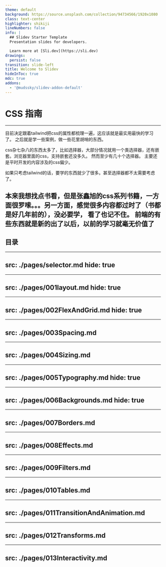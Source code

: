 ```yaml
---
theme: default
background: https://source.unsplash.com/collection/94734566/1920x1080
class: text-center
highlighter: shikiji
lineNumbers: false
info: |
  ## Slidev Starter Template
  Presentation slides for developers.

  Learn more at [Sli.dev](https://sli.dev)
drawings:
  persist: false
transition: slide-left
title: Welcome to Slidev
hideInToc: true
mdc: true
addons:
  - '@mudssky/slidev-addon-default'
---
```




# CSS 指南

---

目前决定跟着tailwind把css的属性都梳理一遍，这应该就是最实用最快的学习了。
之后就是学一些案例，做一些花里胡哨的东西。

css杂七杂八的东西太多了，比如选择器，大部分情况就用一个类选择器，还有嵌套。浏览器里面的css，支持嵌套还没多久。
然而至少有几十个选择器。
主要还是平时开发的内容涉及的css偏少。

如果只考虑tailwind的话，要学的东西就少了很多。甚至选择器都不太需要考虑了。

本来我想找点书看，但是张鑫旭的css系列书籍，一方面很罗嗦。。。另一方面，感觉很多内容都过时了（书都是好几年前的），没必要学，
看了也记不住。
前端的有些东西就是新的出了以后，以前的学习就毫无价值了
---

## 目录

<Toc columns="4" />

---
src: ./pages/selector.md
hide: true
---

---
src: ./pages/001layout.md
hide: true
---

---
src: ./pages/002FlexAndGrid.md
hide: true
---

---
src: ./pages/003Spacing.md
---

---
src: ./pages/004Sizing.md
---

---
src: ./pages/005Typography.md
hide: true
---

---
src: ./pages/006Backgrounds.md
hide: true
---

---
src: ./pages/007Borders.md
---

---
src: ./pages/008Effects.md
---

---
src: ./pages/009Filters.md
---

---
src: ./pages/010Tables.md
---

---
src: ./pages/011TransitionAndAnimation.md
---

---
src: ./pages/012Transforms.md
---

---
src: ./pages/013Interactivity.md
---
